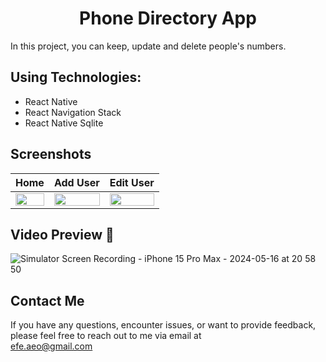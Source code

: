 
<h1 align="center">
 Phone Directory App
</h1>



In this project, you can keep, update and delete people's numbers.

## Using Technologies:
- React Native
- React Navigation Stack
- React Native Sqlite






















## Screenshots

| Home | Add User | Edit User |
| --- | --- | --- |
| <img src="https://github.com/ozeerr/PhoneDirectoryApp/assets/137641188/e93cb639-35d7-428b-8762-1670778d18d3" alt="" width="100%"/> | <img src="https://github.com/ozeerr/PhoneDirectoryApp/assets/137641188/ae879844-a6f2-47b1-9485-098c9a4c81a1" alt="" width="100%" /> | <img src="https://github.com/ozeerr/PhoneDirectoryApp/assets/137641188/adb89dbf-a832-45ef-b2f5-7f82ab626879" alt="" width="100%"/> | 



## Video Preview 🎥                                                                      

![Simulator Screen Recording - iPhone 15 Pro Max - 2024-05-16 at 20 58 50](https://github.com/ozeerr/PhoneDirectoryApp/assets/137641188/f870f099-e70f-4205-8999-6feddc9e7f9e)




## Contact Me

If you have any questions, encounter issues, or want to provide feedback, please feel free to reach out to me via email at<br>
[efe.aeo@gmail.com](mailto:efe.aeo@gmail.com)<br>
